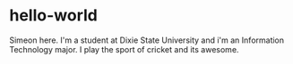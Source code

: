 # hello-world

Simeon here. I'm a student at Dixie State University and i'm an Information Technology major.
I play the sport of cricket and its awesome.
